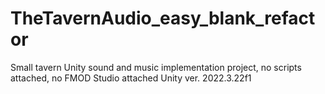 # TheTavernAudio_easy_blank_refactor
Small tavern Unity sound and music implementation project, no scripts attached, no FMOD Studio attached Unity ver. 2022.3.22f1
